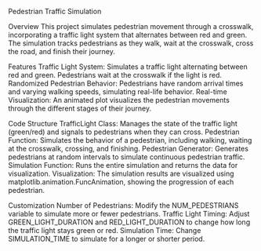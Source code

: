 Pedestrian Traffic Simulation

Overview
This project simulates pedestrian movement through a crosswalk, incorporating a traffic light system that alternates between red and green. The simulation tracks pedestrians as they walk, wait at the crosswalk, cross the road, and finish their journey.

Features
Traffic Light System: Simulates a traffic light alternating between red and green. Pedestrians wait at the crosswalk if the light is red.
Randomized Pedestrian Behavior: Pedestrians have random arrival times and varying walking speeds, simulating real-life behavior.
Real-time Visualization: An animated plot visualizes the pedestrian movements through the different stages of their journey.

Code Structure
TrafficLight Class: Manages the state of the traffic light (green/red) and signals to pedestrians when they can cross.
Pedestrian Function: Simulates the behavior of a pedestrian, including walking, waiting at the crosswalk, crossing, and finishing.
Pedestrian Generator: Generates pedestrians at random intervals to simulate continuous pedestrian traffic.
Simulation Function: Runs the entire simulation and returns the data for visualization.
Visualization: The simulation results are visualized using matplotlib.animation.FuncAnimation, showing the progression of each pedestrian.

Customization
Number of Pedestrians: Modify the NUM_PEDESTRIANS variable to simulate more or fewer pedestrians.
Traffic Light Timing: Adjust GREEN_LIGHT_DURATION and RED_LIGHT_DURATION to change how long the traffic light stays green or red.
Simulation Time: Change SIMULATION_TIME to simulate for a longer or shorter period.
